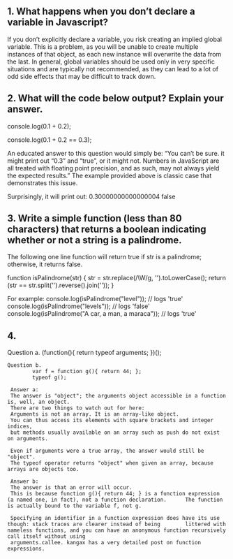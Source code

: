 ## 1. What happens when you don’t declare a variable in Javascript?

If you don’t explicitly declare a variable, you risk creating an implied global variable. This is a problem, as you will be unable to create multiple instances of that object, as each new instance will overwrite the data from the last.
In general, global variables should be used only in very specific situations and are typically not recommended, as they can lead to a lot of odd side effects that may be difficult to track down.

## 2. What will the code below output? Explain your answer.

  console.log(0.1 + 0.2); 
  
  console.log(0.1 + 0.2 == 0.3);
  
An educated answer to this question would simply be: “You can’t be sure. it might print out “0.3” and “true”, or it might not. 
Numbers in JavaScript are all treated with floating point precision, and as such, may not always yield the expected results.” 
The example provided above is classic case that demonstrates this issue. 

Surprisingly, it will print out:
0.30000000000000004 false

## 3. Write a simple function (less than 80 characters) that returns a boolean indicating whether or not a string is a palindrome.

The following one line function will return true if str is a palindrome; otherwise, it returns false.

  function isPalindrome(str) {
  str = str.replace(/\W/g, '').toLowerCase();
  return (str == str.split('').reverse().join(''));
  }
  
  For example:
    console.log(isPalindrome("level")); // logs 'true'
    console.log(isPalindrome("levels")); // logs 'false'
    console.log(isPalindrome("A car, a man, a maraca")); // logs 'true'
## 4.
   Question a. 
            (function(){
                return typeof arguments;
            })();
      
    Question b. 
            var f = function g(){ return 44; };
            typeof g(); 
            
     Answer a: 
     The answer is "object"; the arguments object accessible in a function is, well, an object. 
     There are two things to watch out for here:
     Arguments is not an array. It is an array-like object. 
     You can thus access its elements with square brackets and integer indices, 
     but methods usually available on an array such as push do not exist on arguments.
     
     Even if arguments were a true array, the answer would still be "object". 
     The typeof operator returns "object" when given an array, because arrays are objects too.

     Answer b:
     The answer is that an error will occur.
     This is because function g(){ return 44; } is a function expression (a named one, in fact), not a function declaration.      The function is actually bound to the variable f, not g. 
     
     Specifying an identifier in a function expression does have its use though: stack traces are clearer instead of being        littered with nameless functions, and you can have an anonymous function recursively call itself without using     
     arguments.callee. kangax has a very detailed post on function expressions.
            
